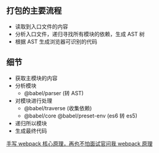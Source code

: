 ## 打包的主要流程

- 读取到入口文件的内容
- 分析入口文件，递归寻找所有模块的依赖，生成 AST 树
- 根据 AST 生成浏览器可识别的代码

## 细节

- 获取主模块的内容
- 分析模块
  - @babel/parser (转 AST)
- 对模块进行处理
  - @babel/traverse (收集依赖)
  - @babel/core @babel/preset-env (es6 转 es5)
- 递归所以模块
- 生成最终代码

[手写 webpack 核心原理，再也不怕面试官问我 webpack 原理](https://juejin.im/post/6854573217336541192#heading-2)
